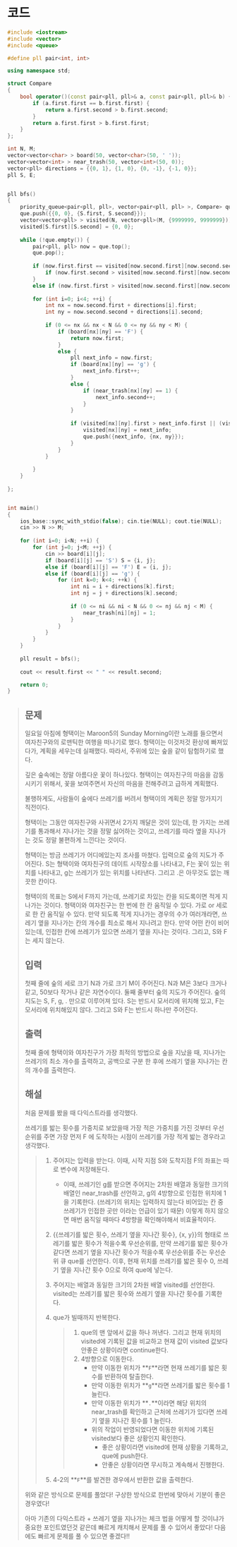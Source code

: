 # 코드

```c++
#include <iostream>
#include <vector>
#include <queue>

#define pll pair<int, int>

using namespace std;

struct Compare
{
    bool operator()(const pair<pll, pll>& a, const pair<pll, pll>& b) {
        if (a.first.first == b.first.first) {
            return a.first.second > b.first.second;
        }
        return a.first.first > b.first.first;
    }
};

int N, M;
vector<vector<char> > board(50, vector<char>(50, ' '));
vector<vector<int> > near_trash(50, vector<int>(50, 0));
vector<pll> directions = {{0, 1}, {1, 0}, {0, -1}, {-1, 0}};
pll S, E;


pll bfs()
{
    priority_queue<pair<pll, pll>, vector<pair<pll, pll> >, Compare> que;
    que.push({{0, 0}, {S.first, S.second}});
    vector<vector<pll> > visited(N, vector<pll>(M, {9999999, 9999999}));
    visited[S.first][S.second] = {0, 0};
    
    while (!que.empty()) {
        pair<pll, pll> now = que.top();
        que.pop();
        
        if (now.first.first == visited[now.second.first][now.second.second].first) {
            if (now.first.second > visited[now.second.first][now.second.second].second) continue;
        }
        else if (now.first.first > visited[now.second.first][now.second.second].first) continue;
        
        for (int i=0; i<4; ++i) {
            int nx = now.second.first + directions[i].first;
            int ny = now.second.second + directions[i].second;
            
            if (0 <= nx && nx < N && 0 <= ny && ny < M) {
                if (board[nx][ny] == 'F') {
                    return now.first;
                }
                else {
                    pll next_info = now.first;
                    if (board[nx][ny] == 'g') {
                        next_info.first++;
                    }
                    else {
                        if (near_trash[nx][ny] == 1) {
                            next_info.second++;
                        }
                    }
                    
                    if (visited[nx][ny].first > next_info.first || (visited[nx][ny].first == next_info.first && visited[nx][ny].second > next_info.second)) {
                        visited[nx][ny] = next_info;
                        que.push({next_info, {nx, ny}});
                    }
                }
            }
            
        }
    }
    
};


int main()
{
    ios_base::sync_with_stdio(false); cin.tie(NULL); cout.tie(NULL);
    cin >> N >> M;
    
    for (int i=0; i<N; ++i) {
        for (int j=0; j<M; ++j) {
            cin >> board[i][j];
            if (board[i][j] == 'S') S = {i, j};
            else if (board[i][j] == 'F') E = {i, j};
            else if (board[i][j] == 'g') {
                for (int k=0; k<4; ++k) {
                    int ni = i + directions[k].first;
                    int nj = j + directions[k].second;
                    
                    if (0 <= ni && ni < N && 0 <= nj && nj < M) {
                        near_trash[ni][nj] = 1;
                    }
                }
            }
        }
    }
    
    pll result = bfs();
    
    cout << result.first << " " << result.second;

    return 0;
}

```

> ## 문제
>
> 일요일 아침에 형택이는 Maroon5의 Sunday Morning이란 노래를 들으면서 여자친구와의 로맨틱한 여행을 떠나기로 했다. 형택이는 이것저것 환상에 빠져있다가, 계획을 세우는데 실패했다. 따라서, 주위에 있는 숲을 같이 탐험하기로 했다.
>
> 깊은 숲속에는 정말 아름다운 꽃이 하나있다. 형택이는 여자친구의 마음을 감동시키기 위해서, 꽃을 보여주면서 자신의 마음을 전해주려고 급하게 계획했다.
>
> 불행하게도, 사람들이 숲에다 쓰레기를 버려서 형택이의 계획은 정말 망가지기 직전이다.
>
> 형택이는 그동안 여자친구와 사귀면서 2가지 깨달은 것이 있는데, 한 가지는 쓰레기를 통과해서 지나가는 것을 정말 싫어하는 것이고, 쓰레기를 따라 옆을 지나가는 것도 정말 불편하게 느낀다는 것이다.
>
> 형택이는 방금 쓰레기가 어디에있는지 조사를 마쳤다. 입력으로 숲의 지도가 주어진다. S는 형택이와 여자친구의 데이트 시작장소를 나타내고, F는 꽃이 있는 위치를 나타내고, g는 쓰레기가 있는 위치를 나타낸다. 그리고 .은 아무것도 없는 깨끗한 칸이다.
>
> 형택이의 목표는 S에서 F까지 가는데, 쓰레기로 차있는 칸을 되도록이면 적게 지나가는 것이다. 형택이와 여자친구는 한 번에 한 칸 움직일 수 있다. 가로 or 세로로 한 칸 움직일 수 있다. 만약 되도록 적게 지나가는 경우의 수가 여러개라면, 쓰레기 옆을 지나가는 칸의 개수를 최소로 해서 지나려고 한다. 만약 어떤 칸이 비어있는데, 인접한 칸에 쓰레기가 있으면 쓰레기 옆을 지나는 것이다. 그리고, S와 F는 세지 않는다.
>
> ## 입력
>
> 첫째 줄에 숲의 세로 크기 N과 가로 크기 M이 주어진다. N과 M은 3보다 크거나 같고, 50보다 작거나 같은 자연수이다. 둘째 줄부터 숲의 지도가 주어진다. 숲의 지도는 S, F, g, . 만으로 이루어져 있다. S는 반드시 모서리에 위치해 있고, F는 모서리에 위치해있지 않다. 그리고 S와 F는 반드시 하나만 주어진다.
>
> ## 출력
>
> 첫째 줄에 형택이와 여자친구가 가장 최적의 방법으로 숲을 지났을 때, 지나가는 쓰레기의 최소 개수를 출력하고, 공백으로 구분 한 후에 쓰레기 옆을 지나가는 칸의 개수를 출력한다.
>
> ##  해설
> 
>  처음 문제를 봤을 때 다익스트라를 생각했다.
>  
>  쓰레기를 밟는 횟수를 가중치로 보았을때 가장 적은 가중치를 가진 것부터 우선순위를 주면 가장 먼저 F 에 도착하는 시점이 쓰레기를 가장 적게 밟는 경우라고 생각했다.
>  
>  > 1. 주어지는 입력을 받는다. 이때, 시작 지점 S와 도착지점 F의 좌표는 따로 변수에 저장해둔다.
>  >
>  >    - 이때, 쓰레기인 g를 받으면 주어지는 2차원 배열과 동일한 크기의 배열인 near_trash를 선언하고, g의 4방향으로 인접한 위치에 1을 기록한다. (쓰레기의 위치는 입력하지 않는다 비어있는 칸 중 쓰레기가 인접한 곳만 이라는 언급이 있기 때문) 이렇게 하지 않으면 매번 움직일 때마다 4방향을 확인해야해서 비효율적이다.
>  >
>  > 2. {{쓰레기를 밟은 횟수, 쓰레기 옆을 지나간 횟수}, {x, y}}의 형태로 쓰레기를 밟은 횟수가 적을수록 우선순위를, 만약 쓰레기를 밟은 횟수가 같다면 쓰레기 옆을 지나간 횟수가 적을수록 우선순위를 주는 우선순위 큐 que를 선언한다. 이후, 현재 위치를 쓰레기를 밟은 횟수 0, 쓰레기 옆을 지나간 횟수 0으로 하여 que에 넣는다.
> >
> > 3. 주어지는 배열과 동일한 크기의 2차원 배열 visited를 선언한다. visited는 쓰레기를 밟은 횟수와 쓰레기 옆을 지나간 횟수를 기록한다.
> >
> > 4. que가 빌때까지 반복한다.
>>
> >    > 1. que의 맨 앞에서 값을 하나 꺼낸다. 그리고 현재 위치의 visited에 기록된 값을 비교하고 현재 값이 visited 값보다 안좋은 상황이라면 continue한다.
>>    > 2. 4방향으로 이동한다.
> >    >    - 만약 이동한 위치가 **`F`**라면 현재 쓰레기를 밟은 횟수를 반환하여 탈출한다.
>>    >    - 만약 이동한 위치가 **`g`**라면 쓰레기를 밟은 횟수를 1 늘린다.
> >    >    - 만약 이동한 위치가 **`.`**이라면 해당 위치의 near_trash를 확인하고 근처에 쓰레기가 있다면 쓰레기 옆을 지나간 횟수를 1 늘린다.
>>    >    - 위의 작업이 반영되었다면 이동한 위치에 기록된 visited보다 좋은 상황인지 확인한다.
> >    >      - 좋은 상황이라면 visited에 현재 상황을 기록하고, que에 push한다.
>>    >      - 안좋은 상황이라면 무시하고 계속해서 진행한다.
> >
>> 5. 4-2의 **`F`**를 발견한 경우에서 반환한 값을 출력한다.
> 
>위와 같은 방식으로 문제를 풀었다! 구상한 방식으로 한번에 맞아서 기분이 좋은 경우였다!
> 
>아마 기존의 다익스트라 + 쓰레기 옆을 지나가는 체크 법을 어떻게 할 것이냐가 중요한 포인트였던것 같은데 빠르게 캐치해서 문제를 풀 수 있어서 좋았다! 다음에도 빠르게 문제를 풀 수 있으면 좋겠다!!

